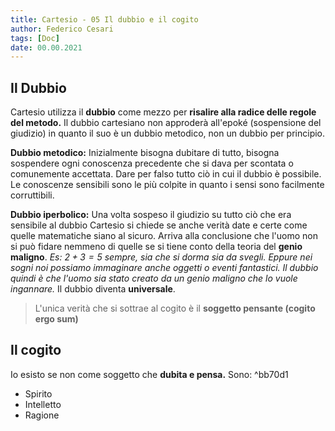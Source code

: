 ```yaml
---
title: Cartesio - 05 Il dubbio e il cogito
author: Federico Cesari
tags: [Doc]
date: 00.00.2021
---
```

## Il Dubbio
Cartesio utilizza il **dubbio** come mezzo per **risalire alla radice delle regole del metodo.** Il dubbio cartesiano non approderà all'epoké (sospensione del giudizio) in quanto il suo è un dubbio metodico, non un dubbio per principio.

**Dubbio metodico:** Inizialmente bisogna dubitare di tutto, bisogna sospendere ogni conoscenza precedente che si dava per scontata o comunemente accettata. Dare per falso tutto ciò in cui il dubbio è possibile. Le conoscenze sensibili sono le più colpite in quanto i sensi sono facilmente corruttibili.

**Dubbio iperbolico:** Una volta sospeso il giudizio su tutto ciò che era sensibile al dubbio Cartesio si chiede se anche verità date e certe come quelle matematiche siano al sicuro. Arriva alla conclusione che l'uomo non si può fidare nemmeno di quelle se si tiene conto della teoria del **genio maligno**. 
*Es: $2+3 =5$ sempre, sia che si dorma sia da svegli. Eppure nei sogni noi possiamo immaginare anche oggetti o eventi fantastici. Il dubbio quindi è che l'uomo sia stato creato da un genio maligno che lo vuole ingannare.*
Il dubbio diventa **universale**.

>L'unica verità che si sottrae al cogito è il **soggetto pensante (cogito ergo sum)**

## Il cogito
Io esisto se non come soggetto che **dubita e pensa.** Sono: ^bb70d1
- Spirito
- Intelletto
- Ragione


